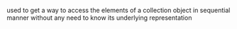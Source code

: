 ﻿used to get a way to access the elements of a collection object in sequential manner without any need to know its underlying representation
